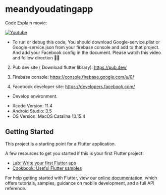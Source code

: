 # meandyoudatingapp

Code Explain movie:

[![Youtube](https://img.youtube.com/vi/48meWFwi-6g/0.jpg)](https://youtu.be/48meWFwi-6g)

* To run or debug this code, You should download Google-service.plist or Google-service.json from your firebase console and add to that project. And add your Facebook config in the document. Please watch this video and follow direction 👍🏻

2. Pub dev site ( Download flutter library): https://pub.dev/

3. Firebase console:
https://console.firebase.google.com/u/0/

4. Facebook developer site: https://developers.facebook.com/

* Develop environment.

- Xcode Version: 11.4
- Android Studio: 3.5
- OS Version: MacOS Catalina 10.15.4

## Getting Started

This project is a starting point for a Flutter application.

A few resources to get you started if this is your first Flutter project:

- [Lab: Write your first Flutter app](https://flutter.dev/docs/get-started/codelab)
- [Cookbook: Useful Flutter samples](https://flutter.dev/docs/cookbook)

For help getting started with Flutter, view our
[online documentation](https://flutter.dev/docs), which offers tutorials,
samples, guidance on mobile development, and a full API reference.
